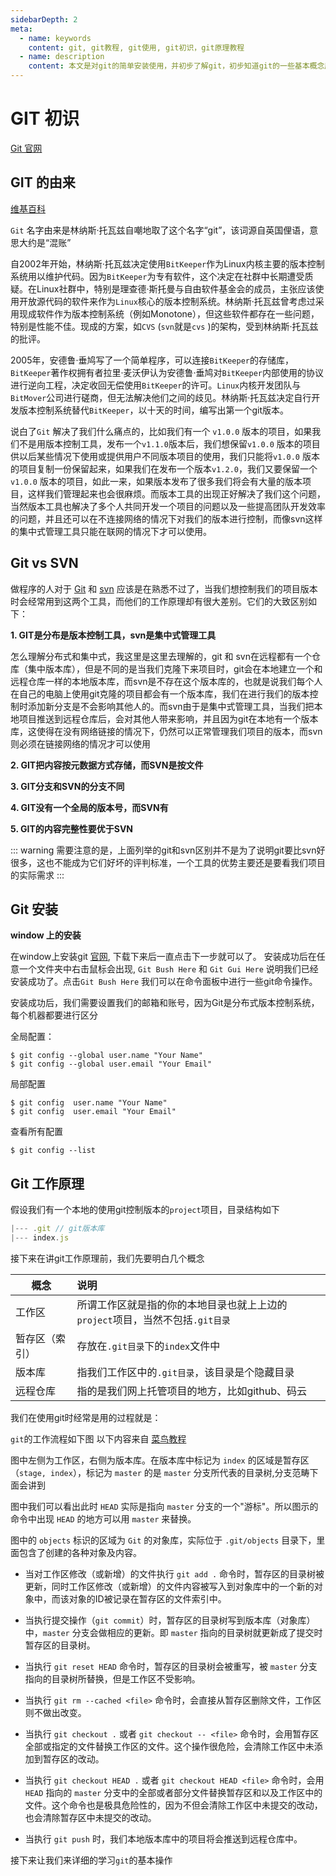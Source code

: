 ```yaml
---
sidebarDepth: 2
meta:
  - name: keywords
    content: git, git教程, git使用, git初识，git原理教程
  - name: description
    content: 本文是对git的简单安装使用，并初步了解git，初步知道git的一些基本概念原理的教程
---
```


# GIT 初识

[Git 官网](https://git-scm.com/book/zh/v2)

## GIT 的由来

[维基百科](https://zh.wikipedia.org/wiki/Git)

<MyImg src="/img/git-2.jpg" alt="git"/>

`Git` 名字由来是林纳斯·托瓦兹自嘲地取了这个名字“git”，该词源自英国俚语，意思大约是“混账”

 自2002年开始，林纳斯·托瓦兹决定使用`BitKeeper`作为Linux内核主要的版本控制系统用以维护代码。因为`BitKeeper`为专有软件，这个决定在社群中长期遭受质疑。在Linux社群中，特别是理查德·斯托曼与自由软件基金会的成员，主张应该使用开放源代码的软件来作为`Linux`核心的版本控制系统。林纳斯·托瓦兹曾考虑过采用现成软件作为版本控制系统（例如Monotone），但这些软件都存在一些问题，特别是性能不佳。现成的方案，如`CVS` (`svn`就是`cvs` )的架构，受到林纳斯·托瓦兹的批评。

2005年，安德鲁·垂鸠写了一个简单程序，可以连接`BitKeeper`的存储库，`BitKeeper`著作权拥有者拉里·麦沃伊认为安德鲁·垂鸠对`BitKeeper`内部使用的协议进行逆向工程，决定收回无偿使用`BitKeeper`的许可。`Linux`内核开发团队与`BitMover`公司进行磋商，但无法解决他们之间的歧见。林纳斯·托瓦兹决定自行开发版本控制系统替代`BitKeeper`，以十天的时间，编写出第一个git版本。



说白了`Git` 解决了我们什么痛点的，比如我们有一个 `v1.0.0` 版本的项目，如果我们不是用版本控制工具，发布一个`v1.1.0`版本后，我们想保留`v1.0.0` 版本的项目供以后某些情况下使用或提供用户不同版本项目的使用，我们只能将`v1.0.0` 版本的项目复制一份保留起来，如果我们在发布一个版本`v1.2.0`，我们又要保留一个`v1.0.0` 版本的项目，如此一来，如果版本发布了很多我们将会有大量的版本项目，这样我们管理起来也会很麻烦。而版本工具的出现正好解决了我们这个问题，当然版本工具也解决了多个人共同开发一个项目的问题以及一些提高团队开发效率的问题，并且还可以在不连接网络的情况下对我们的版本进行控制，而像svn这样的集中式管理工具只能在联网的情况下才可以使用。



## Git vs SVN

做程序的人对于 [Git](https://baike.baidu.com/item/GIT/12647237) 和 [svn](https://baike.baidu.com/item/SVN/3311103) 应该是在熟悉不过了，当我们想控制我们的项目版本时会经常用到这两个工具，而他们的工作原理却有很大差别。它们的大致区别如下：

**1. GIT是分布是版本控制工具，svn是集中式管理工具**

怎么理解分布式和集中式，我这里是这里去理解的，git 和 svn在远程都有一个仓库（集中版本库），但是不同的是当我们克隆下来项目时，git会在本地建立一个和远程仓库一样的本地版本库，而svn是不存在这个版本库的，也就是说我们每个人在自己的电脑上使用git克隆的项目都会有一个版本库，我们在进行我们的版本控制时添加新分支是不会影响其他人的。而svn由于是集中式管理工具，当我们把本地项目推送到远程仓库后，会对其他人带来影响，并且因为git在本地有一个版本库，这使得在没有网络链接的情况下，仍然可以正常管理我们项目的版本，而svn则必须在链接网络的情况才可以使用

**2. GIT把内容按元数据方式存储，而SVN是按文件**

**3. GIT分支和SVN的分支不同**

**4. GIT没有一个全局的版本号，而SVN有**

**5. GIT的内容完整性要优于SVN**

::: warning
需要注意的是，上面列举的git和svn区别并不是为了说明git要比svn好很多，这也不能成为它们好坏的评判标准，一个工具的优势主要还是要看我们项目的实际需求
:::



## Git 安装

**window 上的安装**

在window上安装git [官网](https://git-for-windows.github.io), 下载下来后一直点击下一步就可以了。
安装成功后在任意一个文件夹中右击鼠标会出现, `Git Bush Here` 和 `Git Gui Here` 说明我们已经安装成功了。点击`Git Bush Here` 我们可以在命令面板中进行一些git命令操作。



安装成功后，我们需要设置我们的邮箱和账号，因为Git是分布式版本控制系统，每个机器都要进行区分

全局配置：

```js{4}
$ git config --global user.name "Your Name"
$ git config --global user.email "Your Email"
```

局部配置

```js{4} 
$ git config  user.name "Your Name"
$ git config  user.email "Your Email"
```

查看所有配置

```js{4}
$ git config --list
```

## Git 工作原理

假设我们有一个本地的使用git控制版本的`project`项目，目录结构如下

```js
|--- .git // git版本库
|--- index.js
```

接下来在讲git工作原理前，我们先要明白几个概念

| 概念          | 说明           |
| ------------- |:-------------| 
| 工作区      | 所谓工作区就是指的你的本地目录也就上上边的`project`项目，当然不包括`.git目录` | 
| 暂存区（索引）      | 存放在`.git目录`下的`index`文件中    |   
| 版本库 | 指我们工作区中的`.git目录`，该目录是个隐藏目录     |    
| 远程仓库 | 指的是我们网上托管项目的地方，比如github、码云   |    


我们在使用git时经常是用的过程就是：


`git`的工作流程如下图 以下内容来自 [菜鸟教程](http://www.runoob.com/git/git-workspace-index-repo.html)

<MyImg src="../img/git-1.jpg" alt="git"/>


图中左侧为工作区，右侧为版本库。在版本库中标记为 `index` 的区域是暂存区（`stage, index`），标记为 `master` 的是 `master` 分支所代表的目录树,分支范畴下面会讲到

图中我们可以看出此时 `HEAD` 实际是指向 `master` 分支的一个"游标"。所以图示的命令中出现 `HEAD` 的地方可以用 `master` 来替换。

图中的 `objects` 标识的区域为 `Git` 的对象库，实际位于 `.git/objects` 目录下，里面包含了创建的各种对象及内容。

- 当对工作区修改（或新增）的文件执行 `git add .` 命令时，暂存区的目录树被更新，同时工作区修改（或新增）的文件内容被写入到对象库中的一个新的对象中，而该对象的ID被记录在暂存区的文件索引中。

- 当执行提交操作（`git commit`）时，暂存区的目录树写到版本库（对象库）中，`master` 分支会做相应的更新。即 `master` 指向的目录树就更新成了提交时暂存区的目录树。

- 当执行 `git reset HEAD` 命令时，暂存区的目录树会被重写，被 `master` 分支指向的目录树所替换，但是工作区不受影响。

- 当执行 `git rm --cached <file>` 命令时，会直接从暂存区删除文件，工作区则不做出改变。

- 当执行 `git checkout .` 或者 `git checkout -- <file>` 命令时，会用暂存区全部或指定的文件替换工作区的文件。这个操作很危险，会清除工作区中未添加到暂存区的改动。

- 当执行 `git checkout HEAD .` 或者 `git checkout HEAD <file>` 命令时，会用 `HEAD` 指向的 `master` 分支中的全部或者部分文件替换暂存区和以及工作区中的文件。这个命令也是极具危险性的，因为不但会清除工作区中未提交的改动，也会清除暂存区中未提交的改动。

- 当执行 `git push` 时，我们本地版本库中的项目将会推送到远程仓库中。


接下来让我们来详细的学习`git`的基本操作



















